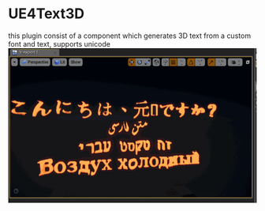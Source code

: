 # UE4Text3D

this plugin consist of a component which generates 3D text from a custom font and text, supports unicode
![demo](demo.gif)
